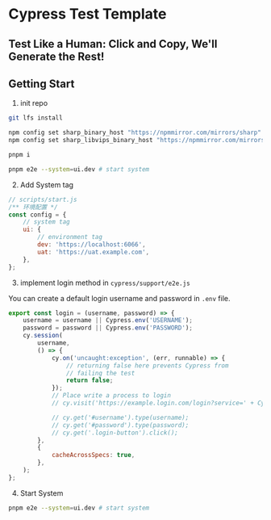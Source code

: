 # Cypress Test Template

## Test Like a Human: Click and Copy, We'll Generate the Rest!






## Getting Start

1. init repo

```sh
git lfs install

npm config set sharp_binary_host "https://npmmirror.com/mirrors/sharp"
npm config set sharp_libvips_binary_host "https://npmmirror.com/mirrors/sharp-libvips"

pnpm i

pnpm e2e --system=ui.dev # start system

```

2.  Add System tag 

```js
// scripts/start.js
/** 环境配置 */
const config = {
    // system tag
    ui: {
        // environment tag
        dev: 'https://localhost:6066',
        uat: 'https://uat.example.com',
    },
};
```

3. implement login method in `cypress/support/e2e.js`

You can create a default login username and password in `.env` file.

```js
export const login = (username, password) => {
    username = username || Cypress.env('USERNAME');
    password = password || Cypress.env('PASSWORD');
    cy.session(
        username,
        () => {
            cy.on('uncaught:exception', (err, runnable) => {
                // returning false here prevents Cypress from
                // failing the test
                return false;
            });
            // Place write a process to login
            // cy.visit('https://example.login.com/login?service=' + Cypress.env('BASE'));

            // cy.get('#username').type(username);
            // cy.get('#password').type(password);
            // cy.get('.login-button').click();
        },
        {
            cacheAcrossSpecs: true,
        },
    );
};
```

4. Start System 

```sh
pnpm e2e --system=ui.dev # start system
```
